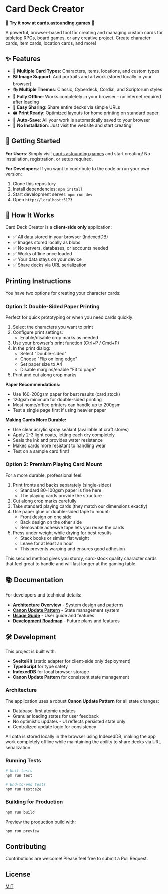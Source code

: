 # Card Deck Creator

🎲 **Try it now at [cards.astounding.games](https://cards.astounding.games)** 🎲

A powerful, browser-based tool for creating and managing custom cards for tabletop RPGs, board games, or any creative project. Create character cards, item cards, location cards, and more!

## ✨ Features

- 🎨 **Multiple Card Types**: Characters, items, locations, and custom types
- 🖼️ **Image Support**: Add portraits and artwork (stored locally in your browser)
- 🎭 **Multiple Themes**: Classic, Cyberdeck, Cordial, and Scriptorum styles
- 📱 **Fully Offline**: Works completely in your browser - no internet required after loading
- 🔗 **Easy Sharing**: Share entire decks via simple URLs
- 🖨️ **Print Ready**: Optimized layouts for home printing on standard paper
- 💾 **Auto-Save**: All your work is automatically saved to your browser
- 🚀 **No Installation**: Just visit the website and start creating!

## 🚀 Getting Started

**For Users**: Simply visit [cards.astounding.games](https://cards.astounding.games) and start creating! No installation, registration, or setup required.

**For Developers**: If you want to contribute to the code or run your own version:

1. Clone this repository
2. Install dependencies: `npm install`
3. Start development server: `npm run dev`
4. Open `http://localhost:5173`

## 🎯 How It Works

Card Deck Creator is a **client-side only** application:
- ✅ All data stored in your browser (IndexedDB)
- ✅ Images stored locally as blobs
- ✅ No servers, databases, or accounts needed
- ✅ Works offline once loaded
- ✅ Your data stays on your device
- ✅ Share decks via URL serialization

## Printing Instructions

You have two options for creating your character cards:

### Option 1: Double-Sided Paper Printing
Perfect for quick prototyping or when you need cards quickly:

1. Select the characters you want to print
2. Configure print settings:
   - Enable/disable crop marks as needed
3. Use your browser's print function (Ctrl+P / Cmd+P)
4. In the print dialog:
   - Select "Double-sided"
   - Choose "Flip on long edge"
   - Set paper size to A4
   - Disable margins/enable "Fit to page"
5. Print and cut along crop marks

**Paper Recommendations:**
- Use 160-200gsm paper for best results (card stock)
- 120gsm minimum for double-sided printing
- Most home/office printers can handle up to 200gsm
- Test a single page first if using heavier paper

**Making Cards More Durable:**
- Use clear acrylic spray sealant (available at craft stores)
- Apply 2-3 light coats, letting each dry completely
- Seals the ink and provides water resistance
- Makes cards more resistant to handling wear
- Test on a sample card first!

### Option 2: Premium Playing Card Mount
For a more durable, professional feel:

1. Print fronts and backs separately (single-sided)
   - Standard 80-100gsm paper is fine here
   - The playing cards provide the structure
2. Cut along crop marks carefully
3. Take standard playing cards (they match our dimensions exactly)
4. Use paper glue or double-sided tape to mount:
   - Front design on one side
   - Back design on the other side
   - Removable adhesive tape lets you reuse the cards
5. Press under weight while drying for best results
   - Stack books or similar flat weight
   - Leave for at least an hour
   - This prevents warping and ensures good adhesion

This second method gives you sturdy, card-stock quality character cards that feel great to handle and will last longer at the gaming table.

## 📚 Documentation

For developers and technical details:
- **[Architecture Overview](docs/ARCHITECTURE.md)** - System design and patterns
- **[Canon Update Pattern](docs/CANON_UPDATE_PATTERN.md)** - State management system
- **[Usage Guide](docs/USAGE.md)** - User guide and features
- **[Development Roadmap](docs/ROADMAP.md)** - Future plans and features

## 🛠️ Development

This project is built with:
- **SvelteKit** (static adapter for client-side only deployment)
- **TypeScript** for type safety
- **IndexedDB** for local browser storage
- **Canon Update Pattern** for consistent state management

### Architecture

The application uses a robust **Canon Update Pattern** for all state changes:
- Database-first atomic updates
- Granular loading states for user feedback
- No optimistic updates - UI reflects persisted state only
- Centralized update logic for consistency

All data is stored locally in the browser using IndexedDB, making the app work completely offline while maintaining the ability to share decks via URL serialization.

### Running Tests

```bash
# Unit tests
npm run test

# End-to-end tests
npm run test:e2e
```

### Building for Production

```bash
npm run build
```

Preview the production build with:
```bash
npm run preview
```

## Contributing

Contributions are welcome! Please feel free to submit a Pull Request.

## License

[MIT](LICENSE)
